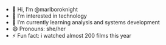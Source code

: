 - 👋 Hi, I’m @marlboroknight
- 👀 I’m interested in technology 
- 🌱 I’m currently learning analysis and systems development  
- 😄 Pronouns: she/her
- ⚡ Fun fact: i watched almost 200 films this year 

<!---
marlboroknight/marlboroknight is a ✨ special ✨ repository because its `README.md` (this file) appears on your GitHub profile.
You can click the Preview link to take a look at your changes.
--->
